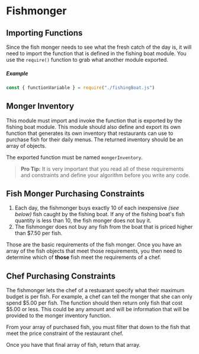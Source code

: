 # Fishmonger

## Importing Functions

Since the fish monger needs to see what the fresh catch of the day is, it will need to import the function that is defined in the fishing boat module. You use the `require()` function to grab what another module exported.

##### Example

```js
const { functionVariable } = require("./fishingBoat.js")
```

## Monger Inventory

This module must import and invoke the function that is exported by the fishing boat module. This module should also define and export its own function that generates its own inventory that restaurants can use to purchase fish for their daily menus. The returned inventory should be an array of objects.

The exported function must be named `mongerInventory`.

> **Pro Tip:** It is very important that you read all of these requirements and constraints and define your algorithm before you write any code.

## Fish Monger Purchasing Constraints

1. Each day, the fishmonger buys exactly 10 of each inexpensive _(see below)_ fish caught by the fishing boat. If any of the fishing boat's fish quantity is less than 10, the fish monger does not buy it.
2. The fishmonger does not buy any fish from the boat that is priced higher than $7.50 per fish.

Those are the basic requirements of the fish monger. Once you have an array of the fish objects that meet those requirements, you then need to determine which of **those** fish meet the requirements of a chef.

## Chef Purchasing Constraints

The fishmonger lets the chef of a restuarant specify what their maximum budget is per fish. For example, a chef can tell the monger that she can only spend $5.00 per fish. The function should then return only fish that cost $5.00 or less. This could be any amount and will be information that will be provided to the monger inventory function.

From your array of purchased fish, you must filter that down to the fish that meet the price constraint of the restaurant chef.

Once you have that final array of fish, return that array.
